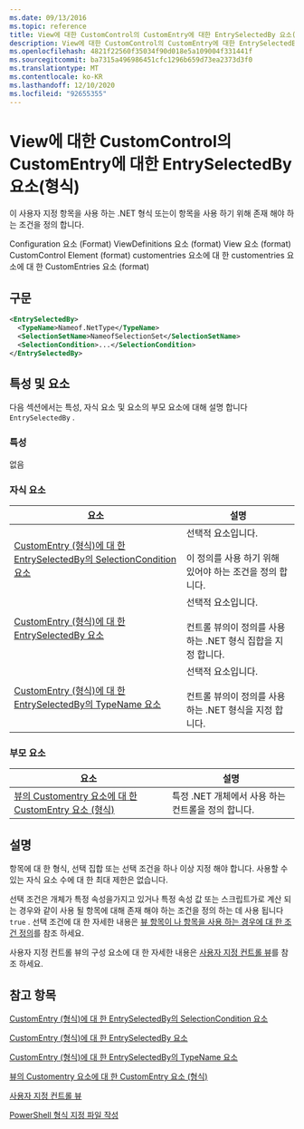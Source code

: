 ```yaml
---
ms.date: 09/13/2016
ms.topic: reference
title: View에 대한 CustomControl의 CustomEntry에 대한 EntrySelectedBy 요소(형식)
description: View에 대한 CustomControl의 CustomEntry에 대한 EntrySelectedBy 요소(형식)
ms.openlocfilehash: 4821f22560f35034f90d018e5a109004f331441f
ms.sourcegitcommit: ba7315a496986451cfc1296b659d73ea2373d3f0
ms.translationtype: MT
ms.contentlocale: ko-KR
ms.lasthandoff: 12/10/2020
ms.locfileid: "92655355"
---
```

# <a name="entryselectedby-element-for-customentry-for-customcontrol-for-view-format"></a>View에 대한 CustomControl의 CustomEntry에 대한 EntrySelectedBy 요소(형식)

이 사용자 지정 항목을 사용 하는 .NET 형식 또는이 항목을 사용 하기 위해 존재 해야 하는 조건을 정의 합니다.

Configuration 요소 (Format) ViewDefinitions 요소 (format) View 요소 (format) CustomControl Element (format) customentries 요소에 대 한 customentries 요소에 대 한 CustomEntries 요소 (format)

## <a name="syntax"></a>구문

```xml
<EntrySelectedBy>
  <TypeName>Nameof.NetType</TypeName>
  <SelectionSetName>NameofSelectionSet</SelectionSetName>
  <SelectionCondition>...</SelectionCondition>
</EntrySelectedBy>
```

## <a name="attributes-and-elements"></a>특성 및 요소

다음 섹션에서는 특성, 자식 요소 및 요소의 부모 요소에 대해 설명 합니다 `EntrySelectedBy` .

### <a name="attributes"></a>특성

없음

### <a name="child-elements"></a>자식 요소

|요소|설명|
|-------------|-----------------|
|[CustomEntry (형식)에 대 한 EntrySelectedBy의 SelectionCondition 요소](./selectioncondition-element-for-entryselectedby-for-customcontrol-format.md)|선택적 요소입니다.<br /><br /> 이 정의를 사용 하기 위해 있어야 하는 조건을 정의 합니다.|
|[CustomEntry (형식)에 대 한 EntrySelectedBy 요소](./selectionsetname-element-for-entryselectedby-for-customcontrol-for-view-format.md)|선택적 요소입니다.<br /><br /> 컨트롤 뷰의이 정의를 사용 하는 .NET 형식 집합을 지정 합니다.|
|[CustomEntry (형식)에 대 한 EntrySelectedBy의 TypeName 요소](./typename-element-for-selectioncondition-for-customcontrol-for-view-format.md)|선택적 요소입니다.<br /><br /> 컨트롤 뷰의이 정의를 사용 하는 .NET 형식을 지정 합니다.|

### <a name="parent-elements"></a>부모 요소

|요소|설명|
|-------------|-----------------|
|[뷰의 Customentry 요소에 대 한 CustomEntry 요소 (형식)](./customentry-element-for-customentries-for-customcontrol-for-view-format.md)|특정 .NET 개체에서 사용 하는 컨트롤을 정의 합니다.|

## <a name="remarks"></a>설명

항목에 대 한 형식, 선택 집합 또는 선택 조건을 하나 이상 지정 해야 합니다. 사용할 수 있는 자식 요소 수에 대 한 최대 제한은 없습니다.

선택 조건은 개체가 특정 속성을가지고 있거나 특정 속성 값 또는 스크립트가로 계산 되는 경우와 같이 사용 될 항목에 대해 존재 해야 하는 조건을 정의 하는 데 사용 됩니다 `true` . 선택 조건에 대 한 자세한 내용은 [뷰 항목이 나 항목을 사용 하는 경우에 대 한 조건 정의](./defining-conditions-for-displaying-data.md)를 참조 하세요.

사용자 지정 컨트롤 뷰의 구성 요소에 대 한 자세한 내용은 [사용자 지정 컨트롤 뷰](./creating-custom-controls.md)를 참조 하세요.

## <a name="see-also"></a>참고 항목

[CustomEntry (형식)에 대 한 EntrySelectedBy의 SelectionCondition 요소](./selectioncondition-element-for-entryselectedby-for-customcontrol-format.md)

[CustomEntry (형식)에 대 한 EntrySelectedBy 요소](./selectionsetname-element-for-entryselectedby-for-customcontrol-for-view-format.md)

[CustomEntry (형식)에 대 한 EntrySelectedBy의 TypeName 요소](./typename-element-for-selectioncondition-for-customcontrol-for-view-format.md)

[뷰의 Customentry 요소에 대 한 CustomEntry 요소 (형식)](./customentry-element-for-customentries-for-customcontrol-for-view-format.md)

[사용자 지정 컨트롤 뷰](./creating-custom-controls.md)

[PowerShell 형식 지정 파일 작성](./writing-a-powershell-formatting-file.md)
